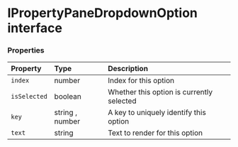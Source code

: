 # IPropertyPaneDropdownOption interface








### Properties

| Property	   | Type	| Description|
|:-------------|:-------|:-----------|
|`index`      | number | Index for this option |
|`isSelected`      | boolean | Whether this option is currently selected |
|`key`      | string , number | A key to uniquely identify this option |
|`text`      | string | Text to render for this option |




